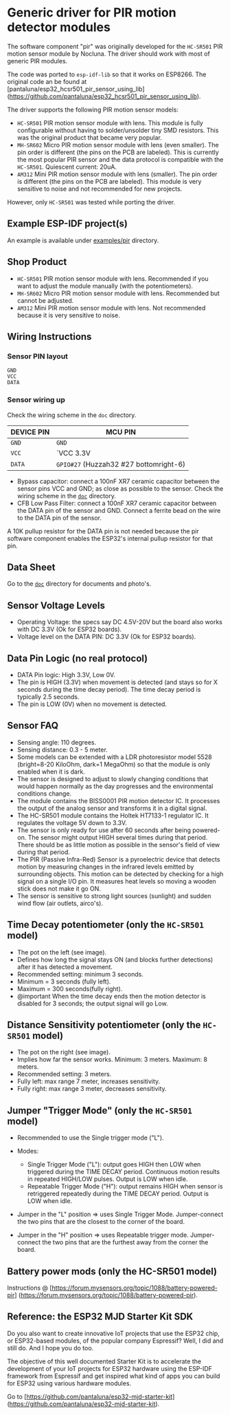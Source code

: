 # Generic driver for PIR motion detector modules

The software component "pir" was originally developed for the `HC-SR501` PIR
motion sensor module by Nocluna. The driver should work with most of generic
PIR modules.

The code was ported to `esp-idf-lib` so that it works on ESP8266. The original
code an be found at [pantaluna/esp32_hcsr501_pir_sensor_using_lib]
(https://github.com/pantaluna/esp32_hcsr501_pir_sensor_using_lib).

The driver supports the following PIR motion sensor models:

- `HC-SR501` PIR motion sensor module with lens. This module is fully
  configurable without having to solder/unsolder tiny SMD resistors. This was
  the original product that became very popular.
- `MH-SR602` Micro PIR motion sensor module with lens (even smaller). The
  pin order is different (the pins on the PCB are labeled). This is currently
  the most popular PIR sensor and the data protocol is compatible with the
  `HC-SR501`. Quiescent current: 20uA.
- `AM312` Mini PIR motion sensor module with lens (smaller). The pin order
  is different (the pins on the PCB are labeled). This module is very
  sensitive to noise and not recommended for new projects.

However, only `HC-SR501` was tested while porting the driver.

## Example ESP-IDF project(s)

An example is available under [examples/pir](../../examples/pir) directory.

## Shop Product

- `HC-SR501` PIR motion sensor module with lens. Recommended if you want to
  adjust the module manually (with the potentiometers).
- `MH-SR602` Micro PIR motion sensor module with lens. Recommended but
  cannot be adjusted.
- `AM312` Mini PIR motion sensor module with lens. Not recommended because
  it is very sensitive to noise.

## Wiring Instructions

### Sensor PIN layout

```console
GND
VCC
DATA
```

### Sensor wiring up

Check the wiring scheme in the `doc` directory.

| DEVICE PIN  | MCU PIN                                |
|-------------|----------------------------------------|
| `GND`       | `GND`                                  |
| `VCC`       | `VCC 3.3V                              |
| `DATA`      | `GPIO#27` (Huzzah32 #27 bottomright-6) |

- Bypass capacitor: connect a 100nF XR7 ceramic capacitor between the sensor
  pins VCC and GND; as close as possible to the sensor. Check the wiring
  scheme in the [`doc`](doc) directory.
- CFB Low Pass Filter: connect a 100nF XR7 ceramic capacitor between the DATA
  pin of the sensor and GND. Connect a ferrite bead on the wire to the DATA
  pin of the sensor.

A 10K pullup resistor for the DATA pin is not needed because the pir software
component enables the ESP32's internal pullup resistor for that pin.

## Data Sheet

Go to the [`doc`](doc) directory for documents and photo's.

## Sensor Voltage Levels

- Operating Voltage: the specs say DC 4.5V-20V but the board also works
  with DC 3.3V (Ok for ESP32 boards).
- Voltage level on the DATA PIN: DC 3.3V (Ok for ESP32 boards).

## Data Pin Logic (no real protocol)

- DATA Pin logic: High 3.3V, Low 0V.
- The pin is HIGH (3.3V) when movement is detected (and stays so for X seconds
  during the time decay period). The time decay period is typically 2.5
  seconds.
- The pin is LOW (0V) when no movement is detected.

## Sensor FAQ

- Sensing angle: 110 degrees.
- Sensing distance: 0.3 - 5 meter.
- Some models can be extended with a LDR photoresistor model 5528
  (bright=8-20 KiloOhm, dark=1 MegaOhm) so that the module is only enabled
  when it is dark.
- The sensor is designed to adjust to slowly changing conditions that would
  happen normally as the day progresses and the environmental conditions
  change.
- The module contains the BISS0001 PIR motion detector IC. It processes the
  output of the analog sensor and transforms it in a digital signal.
- The HC-SR501 module contains the Holtek HT7133-1 regulator IC. It regulates
  the voltage 5V down to 3.3V.
- The sensor is only ready for use after 60 seconds after being powered-on.
  The sensor might output HIGH several times during that period. There should
  be as little motion as possible in the sensor's field of view during that
  period.
- The PIR (Passive Infra-Red) Sensor is a pyroelectric device that detects
  motion by measuring changes in the infrared levels emitted by surrounding
  objects. This motion can be detected by checking for a high signal on a
  single I/O pin. It measures heat levels so moving a wooden stick does not
  make it go ON.
- The sensor is sensitive to strong light sources (sunlight) and sudden wind
  flow (air outlets, airco's).



## Time Decay potentiometer (only the `HC-SR501` model)

- The pot on the left (see image).
- Defines how long the signal stays ON (and blocks further detections) after
  it has detected a movement.
- Recommended setting: minimum 3 seconds.
- Minimum = 3 seconds (fully left).
- Maximum = 300 seconds(fully right).
- @important When the time decay ends then the motion detector is disabled for
  3 seconds; the output signal will go Low.

## Distance Sensitivity potentiometer (only the `HC-SR501` model)

- The pot on the right (see image).
- Implies how far the sensor works. Minimum: 3 meters. Maximum: 8 meters.
- Recommended setting: 3 meters.
- Fully left: max range 7 meter, increases sensitivity.
- Fully right: max range 3 meter, decreases sensitivity.

## Jumper "Trigger Mode" (only the `HC-SR501` model)

- Recommended to use the Single trigger mode ("L").
- Modes:
  - Single Trigger Mode ("L"): output goes HIGH then LOW when triggered during
    the TIME DECAY period. Continuous motion results in repeated HIGH/LOW
    pulses. Output is LOW when idle.
  - Repeatable Trigger Mode ("H"): output remains HIGH when sensor is
    retriggered repeatedly during the TIME DECAY period. Output is LOW when
    idle.
- Jumper in the "L" position => uses Single Trigger Mode. Jumper-connect the
  two pins that are the closest to the corner of the board.

- Jumper in the "H" position => uses Repeatable trigger mode. Jumper-connect
  the two pins that are the furthest away from the corner the board.

## Battery power mods (only the HC-SR501 model)

Instructions @ [https://forum.mysensors.org/topic/1088/battery-powered-pir]
(https://forum.mysensors.org/topic/1088/battery-powered-pir).

## Reference: the ESP32 MJD Starter Kit SDK

Do you also want to create innovative IoT projects that use the ESP32 chip, or
ESP32-based modules, of the popular company Espressif? Well, I did and still
do. And I hope you do too.

The objective of this well documented Starter Kit is to accelerate the
development of your IoT projects for ESP32 hardware using the ESP-IDF
framework from Espressif and get inspired what kind of apps you can build for
ESP32 using various hardware modules.

Go to [https://github.com/pantaluna/esp32-mjd-starter-kit]
(https://github.com/pantaluna/esp32-mjd-starter-kit).
